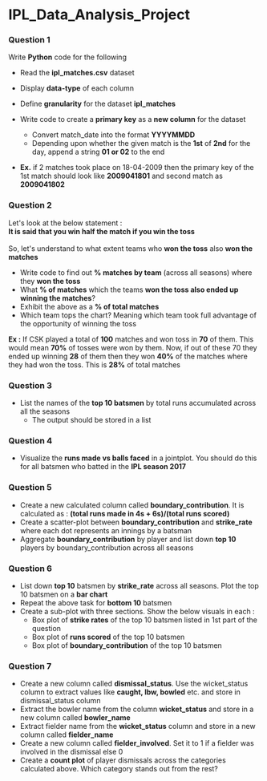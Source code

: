 # IPL_Data_Analysis_Project

### **Question 1**
Write **Python** code for the following
* Read the **ipl_matches.csv** dataset
* Display **data-type** of each column
* Define **granularity** for the dataset **ipl_matches**
* Write code to create a **primary key** as a **new column** for the dataset 
  * Convert match_date into the format **YYYYMMDD**
  * Depending upon whether the given match is the **1st** of **2nd** for the day, append a string **01 or 02** to the end

 * **Ex.** if 2 matches took place on 18-04-2009 then the primary key of the 1st match should look like **2009041801** and second match as **2009041802**



### **Question 2** 
Let's look at the below statement : <br>
**It is said that you win half the match if you win the toss** <br><br>
So, let's understand to what extent teams who **won the toss** also **won the matches**
  * Write code to find out **% matches by team** (across all seasons) where they **won the toss**
  * What **% of matches** which the teams **won the toss also ended up winning the matches**?
  * Exhibit the above as a **% of total matches**
  * Which team tops the chart? Meaning which team took full advantage of the opportunity of winning the toss

**Ex :** If CSK played a total of **100** matches and won toss in **70** of them. This would mean **70%** of tosses were won by them. Now, if out of these 70 they ended up winning **28** of them then they won **40%** of the matches where they had won the toss. This is **28%** of total matches



### **Question 3** 
* List the names of the **top 10 batsmen** by total runs accumulated across all the seasons
  * The output should be stored in a list


 ### **Question 4**
* Visualize the **runs made vs balls faced** in a jointplot. You should do this for all batsmen who batted in the **IPL season 2017**


### **Question 5**
* Create a new calculated column called **boundary_contribution**. It is calculated as : **(total runs made in 4s + 6s)/(total runs scored)**
* Create a scatter-plot between **boundary_contribution** and **strike_rate** where each dot represents an innings by a batsman
* Aggregate **boundary_contribution** by player and list down **top 10** players by boundary_contribution across all seasons


### **Question 6**
* List down **top 10** batsmen by **strike_rate** across all seasons. Plot the top 10 batsmen on a **bar chart**
* Repeat the above task for **bottom 10** batsmen
* Create a sub-plot with three sections. Show the below visuals in each : 
  * Box plot of **strike rates** of the top 10 batsmen listed in 1st part of the question
  * Box plot of **runs scored** of the top 10 batsmen
  * Box plot of **boundary_contribution** of the top 10 batsmen



### **Question 7**
* Create a new column called **dismissal_status**. Use the wicket_status column to extract values like **caught, lbw, bowled** etc. and store in dismissal_status column
* Extract the bowler name from the column **wicket_status** and store in a new column called **bowler_name**
* Extract fielder name from the **wicket_status** column and store in a new column called **fielder_name**
* Create a new column called **fielder_involved**. Set it to 1 if a fielder was involved in the dismissal else 0
* Create a **count plot** of player dismissals across the categories calculated above. Which category stands out from the rest?


